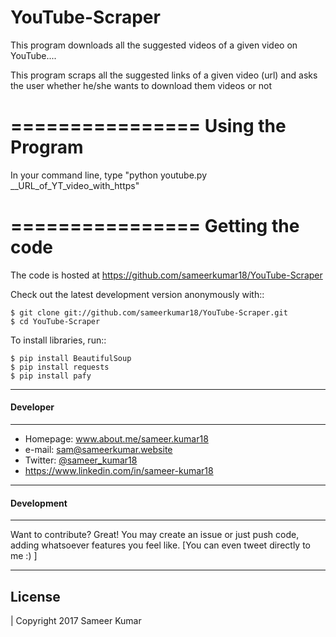 # YouTube-Scraper
This program downloads all the suggested videos of a given video on YouTube....


This program scraps all the suggested links of a given video (url) and asks the user whether he/she wants to download them videos or not


================
Using the Program
================
In your command line, type "python youtube.py __URL_of_YT_video_with_https"


================
Getting the code
================


The code is hosted at https://github.com/sameerkumar18/YouTube-Scraper

Check out the latest development version anonymously with::

    $ git clone git://github.com/sameerkumar18/YouTube-Scraper.git
    $ cd YouTube-Scraper

To install libraries, run::

	$ pip install BeautifulSoup  
	$ pip install requests 
	$ pip install pafy 

-------
#### Developer
-------

* Homepage: www.about.me/sameer.kumar18
* e-mail: sam@sameerkumar.website
* Twitter: [@sameer_kumar18](https://twitter.com/sameer_kumar18 "sameer_kumar18 on twitter")
* https://www.linkedin.com/in/sameer-kumar18

-------
#### Development
-------
Want to contribute? Great!
You may create an issue or just push code, adding whatsoever features you feel like. [You can even tweet directly to me :) ]

-------
License
-------

| Copyright 2017 Sameer Kumar
